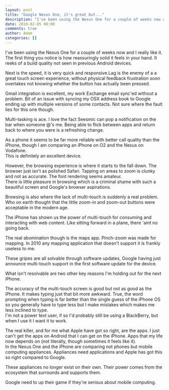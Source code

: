 ```yaml
---
layout: post
title: "Google Nexus One, it's great but..."
description: "I've been using the Nexus One for a couple of weeks now and I really like it. The first thing you notice is how reassuringly solid it feels in your hand. It reeks of a build quality not seen in previous Android devices. Next is the speed, it is ve..."
date: 2010-02-05 00:00
comments: true
author: Adam
categories: []
---
```


I've been using the Nexus One for a couple of weeks now and I really like it. <br />The first thing you notice is how reassuringly solid it feels in your hand. It reeks of a build quality not seen in previous Android devices. <p /> Next is the speed, it is very quick and responsive.Lag is the enemy of a a great touch screen experience, without physical feedback frustration soon overtakes not knowing whether the button has actually been pressed. <p /> Gmail integration is excellent, my work Exchange email sync'ed without a problem. Bit of an issue with syncing my OSX address book to Google ending up with multiple versions of some contacts. Not sure where the fault lies for this one though. <p /> Multi-tasking is ace. I love the fact Seesmic can pop a notification on the bar when someone @'s me. Being able to flick between apps and return back to where you were is a refreshing change. <p /> As a phone it seems to be far more reliable with better call quality than the iPhone, though I am comparing an iPhone on O2 and the Nexus on Vodafone. <br />This is definitely an excellent device. <p /> However, the browsing experience is where it starts to the fall down. The browser just isn't as polished Safari. Tapping on areas to zoom is clunky and not as accurate. The font rendering seems amateur. <br />There is little pleasure in browsing which is a criminal shame with such a beautiful screen and Google's browser aspirations. <p /> Browsing is also where the lack of multi-touch is suddenly a real problem. Who on earth thought that the little zoom-in and zoom-out buttons were acceptable in the modern age. <p /> The iPhone has shown us the power of multi-touch for consuming and interacting with web content. Like sitting forward in a plane, there 'aint no going back. <p /> The real abomination though is the maps app. Pinch-zoom was made for mapping. In 2010 any mapping application that doesn't support it is frankly useless to me. <p /> These gripes are all solvable through software updates, Google having just announce multi-touch support in the first software update for the device. <p /> What isn't resolvable are two other key reasons I'm holding out for the next iPhone. <p /> The accuracy of the multi-touch screen is good but not as good as the iPhone. It makes typing just that bit more awkward. True, the word prompting when typing is far better than the single guess of the iPhone OS so you generally have to type less but I make mistakes which makes me less inclined to type. <br />I'm not a power text user, if so I'd probably still be using a BlackBerry, but when I use it I want it to work. <p /> The real killer, and for me what Apple have got so right, are the apps. I just can't get the apps on Android that I can get on the iPhone. Apps that my life now depends on (not literally, though sometimes it feels like it). <br />In the Nexus One and the iPhone are comparing not phones but mobile computing appliances. Appliances need applications and Apple has got this so right compared to Google. <p /> These appliances no longer exist on their own. Their power comes from the ecosystem that surrounds and supports them. <p /> Google need to up their game if they're serious about mobile computing.